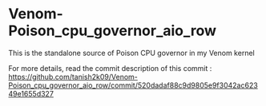 # Venom-Poison_cpu_governor_aio_row
This is the standalone source of Poison CPU governor in my Venom kernel

For more details, read the commit description of this commit :
https://github.com/tanish2k09/Venom-Poison_cpu_governor_aio_row/commit/520dadaf88c9d9805e9f3042ac62349e1655d327
